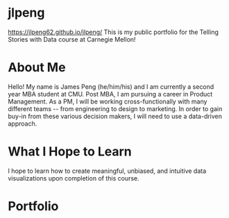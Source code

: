 # jlpeng
https://jlpeng62.github.io/jlpeng/
This is my public portfolio for the Telling Stories with Data course at Carnegie Mellon!

# About Me
Hello! My name is James Peng (he/him/his) and I am currently a second year MBA student at CMU. Post MBA, I am pursuing a career in Product Management. As a PM, I will be working cross-functionally with many different teams -- from engineering to design to marketing. In order to gain buy-in from these various decision makers, I will need to use a data-driven approach.

# What I Hope to Learn
I hope to learn how to create meaningful, unbiased, and intuitive data visualizations upon completion of this course.

# Portfolio
